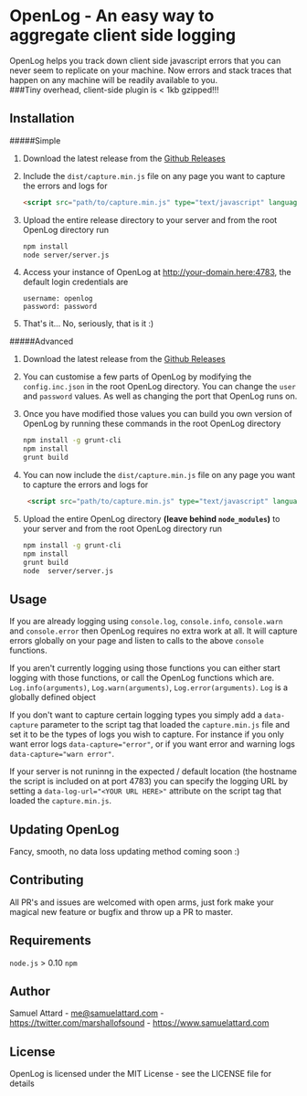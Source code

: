 OpenLog - An easy way to aggregate client side logging
======================================================

OpenLog helps you track down client side javascript errors that you can never seem to replicate on your machine.  Now errors and stack traces that happen on any machine will be readily available to you.    
###Tiny overhead, client-side plugin is < 1kb gzipped!!!  

Installation
------------

#####Simple
1. Download the latest release from the [Github Releases](https://github.com/MarshallOfSound/OpenLog/releases)
2. Include the `dist/capture.min.js` file on any page you want to capture the errors and logs for  

    ```html
    <script src="path/to/capture.min.js" type="text/javascript" language="javascript"></script>
    ```  
3. Upload the entire release directory to your server and from the root OpenLog directory run

    ````bash
    npm install
    node server/server.js
    ````
4. Access your instance of OpenLog at http://your-domain.here:4783, the default login credentials are

    ````
    username: openlog
    password: password
    ````
5. That's it... No, seriously, that is it :)

#####Advanced
1. Download the latest release from the [Github Releases](https://github.com/MarshallOfSound/OpenLog/releases)
2. You can customise a few parts of OpenLog by modifying the `config.inc.json` in the root OpenLog directory.  You can change the `user` and `password` values.  As well as changing the port that OpenLog runs on.
3. Once you have modified those values you can build you own version of OpenLog by running these commands in the root OpenLog directory

    ````bash
    npm install -g grunt-cli
    npm install
    grunt build
    ````

4. You can now include the `dist/capture.min.js` file on any page you want to capture the errors and logs for

   ````html
    <script src="path/to/capture.min.js" type="text/javascript" language="javascript"></script>
    ````
5. Upload the entire OpenLog directory **(leave behind `node_modules`)** to your server and from the root OpenLog directory run

    ````bash
    npm install -g grunt-cli
    npm install
    grunt build
    node  server/server.js
    ````

Usage
------------
If you are already logging using `console.log`, `console.info`, `console.warn` and `console.error` then OpenLog requires no extra work at all.  It will capture errors globally on your page and listen to calls to the above `console` functions.  

If you aren't currently logging using those functions you can either start logging with those functions, or call the OpenLog functions which are.  
`Log.info(arguments)`, `Log.warn(arguments)`, `Log.error(arguments)`.  `Log` is a globally defined object

If you don't want to capture certain logging types you simply add a `data-capture` parameter to the script tag that loaded the `capture.min.js` file and set it to be the types of logs you wish to capture.  For instance if you only want error logs
`data-capture="error"`, or if you want error and warning logs `data-capture="warn error"`.

If your server is not runinng in the expected / default location (the hostname the script is included on at port 4783) you can specify the logging URL by setting a `data-log-url="<YOUR URL HERE>"` attribute on the script tag that loaded the `capture.min.js`.

Updating OpenLog
-----------------

Fancy, smooth, no data loss updating method coming soon :)


Contributing
---------

All PR's and issues are welcomed with open arms, just fork make your magical new feature or bugfix and throw up a PR to master.

Requirements
------------

`node.js` > 0.10
`npm`

Author
-------

Samuel Attard - <me@samuelattard.com> - <https://twitter.com/marshallofsound> - <https://www.samuelattard.com>

License
-------

OpenLog is licensed under the MIT License - see the LICENSE file for details
